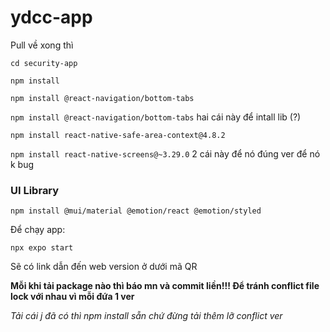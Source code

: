 # ydcc-app

Pull về xong thì

`cd security-app`

`npm install`

`npm install @react-navigation/bottom-tabs`

`npm install @react-navigation/bottom-tabs`
hai cái này để intall lib (?) 

`npm install react-native-safe-area-context@4.8.2`

`npm install react-native-screens@~3.29.0`
 2 cái này để nó đúng ver để nó k bug

 ### UI Library 
`npm install @mui/material @emotion/react @emotion/styled`


Để chạy app:

`npx expo start`

Sẽ có link dẫn đến web version ở dưới mã QR

**Mỗi khi tải package nào thì báo mn và commit liền!!! Để tránh conflict file lock với nhau vì mỗi đứa 1 ver**

*Tải cái j đã có thì npm install sẵn chứ đừng tải thêm lỡ conflict ver*
